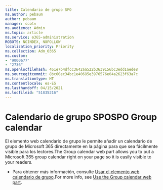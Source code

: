 ```yaml
---
title: Calendario de grupo SPO
ms.author: pebaum
author: pebaum
manager: scotv
ms.audience: Admin
ms.topic: article
ms.service: o365-administration
ROBOTS: NOINDEX, NOFOLLOW
localization_priority: Priority
ms.collection: Adm_O365
ms.custom:
- "9000677"
- "2736"
ms.openlocfilehash: 461e7b4dfcc3642aa522b3639156bc3edd1aede8
ms.sourcegitcommit: 8bc60ec34bc1e40685e3976576e04a2623f63a7c
ms.translationtype: HT
ms.contentlocale: es-ES
ms.lasthandoff: 04/15/2021
ms.locfileid: "51835216"
---
```

# <a name="spo-group-calendar"></a><span data-ttu-id="9ad9a-102">Calendario de grupo SPO</span><span class="sxs-lookup"><span data-stu-id="9ad9a-102">SPO Group calendar</span></span>

<span data-ttu-id="9ad9a-103">El elemento web calendario de grupo le permite añadir un calendario de grupo de Microsoft 365 directamente en la página para que sea fácilmente visible para los lectores.</span><span class="sxs-lookup"><span data-stu-id="9ad9a-103">The Group calendar web part allows you to put a Microsoft 365 group calendar right on your page so it is easily visible to your readers.</span></span>
- <span data-ttu-id="9ad9a-104">Para obtener más información, consulte [Usar el elemento web calendario de grupo](https://support.microsoft.com/en-us/office/use-the-group-calendar-web-part-eaf3c04d-5699-48cb-8b5e-3caa887d51ce?ui=en-us&rs=en-us&ad=us).</span><span class="sxs-lookup"><span data-stu-id="9ad9a-104">For more info, see [Use the Group calendar web part](https://support.microsoft.com/en-us/office/use-the-group-calendar-web-part-eaf3c04d-5699-48cb-8b5e-3caa887d51ce?ui=en-us&rs=en-us&ad=us).</span></span>

